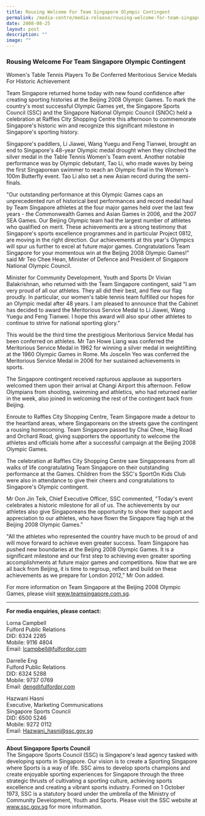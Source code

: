 ```yaml
---
title: Rousing Welcome For Team Singapore Olympic Contingent
permalink: /media-centre/media-release/rousing-welcome-for-team-singapore-olympic-contingent/
date: 2008-08-25
layout: post
description: ""
image: ""
---
```

### **Rousing Welcome For Team Singapore Olympic Contingent**

Women's Table Tennis Players To Be Conferred Meritorious Service Medals For Historic Achievement

Team Singapore returned home today with new found confidence after creating sporting histories at the Beijing 2008 Olympic Games. To mark the country's most successful Olympic Games yet, the Singapore Sports Council (SSC) and the Singapore National Olympic Council (SNOC) held a celebration at Raffles City Shopping Centre this afternoon to commemorate Singapore's historic win and recognize this significant milestone in Singapore's sporting history.

Singapore's paddlers, Li Jiawei, Wang Yuegu and Feng Tianwei, brought an end to Singapore's 48-year Olympic medal drought when they clinched the silver medal in the Table Tennis Women's Team event. Another notable performance was by Olympic debutant, Tao Li, who made waves by being the first Singaporean swimmer to reach an Olympic final in the Women's 100m Butterfly event. Tao Li also set a new Asian record during the semi-finals.

"Our outstanding performance at this Olympic Games caps an unprecedented run of historical best performances and record medal haul by Team Singapore athletes at the four major games held over the last few years - the Commonwealth Games and Asian Games in 2006, and the 2007 SEA Games. Our Beijing Olympic team had the largest number of athletes who qualified on merit. These achievements are a strong testimony that Singapore's sports excellence programmes and in particular Project 0812, are moving in the right direction. Our achievements at this year's Olympics will spur us further to excel at future major games. Congratulations Team Singapore for your momentous win at the Beijing 2008 Olympic Games!" said Mr Teo Chee Hean, Minister of Defence and President of Singapore National Olympic Council.

Minister for Community Development, Youth and Sports Dr Vivian Balakrishnan, who returned with the Team Singapore contingent, said "I am very proud of all our athletes. They all did their best, and flew our flag proudly. In particular, our women's table tennis team fulfilled our hopes for an Olympic medal after 48 years. I am pleased to announce that the Cabinet has decided to award the Meritorious Service Medal to Li Jiawei, Wang Yuegu and Feng Tianwei. I hope this award will also spur other athletes to continue to strive for national sporting glory."

This would be the third time the prestigious Meritorious Service Medal has been conferred on athletes. Mr Tan Howe Liang was conferred the Meritorious Service Medal in 1962 for winning a silver medal in weightlifting at the 1960 Olympic Games in Rome. Ms Joscelin Yeo was conferred the Meritorious Service Medal in 2006 for her sustained achievements in sports.

The Singapore contingent received rapturous applause as supporters welcomed them upon their arrival at Changi Airport this afternoon. Fellow Olympians from shooting, swimming and athletics, who had returned earlier in the week, also joined in welcoming the rest of the contingent back from Beijing.

Enroute to Raffles City Shopping Centre, Team Singapore made a detour to the heartland areas, where Singaporeans on the streets gave the contingent a rousing homecoming. Team Singapore passed by Chai Chee, Haig Road and Orchard Road, giving supporters the opportunity to welcome the athletes and officials home after a successful campaign at the Beijing 2008 Olympic Games.

The celebration at Raffles City Shopping Centre saw Singaporeans from all walks of life congratulating Team Singapore on their outstanding performance at the Games. Children from the SSC's SportOn Kids Club were also in attendance to give their cheers and congratulations to Singapore's Olympic contingent.

Mr Oon Jin Teik, Chief Executive Officer, SSC commented, "Today's event celebrates a historic milestone for all of us. The achievements by our athletes also give Singaporeans the opportunity to show their support and appreciation to our athletes, who have flown the Singapore flag high at the Beijing 2008 Olympic Games."

"All the athletes who represented the country have much to be proud of and will move forward to achieve even greater success. Team Singapore has pushed new boundaries at the Beijing 2008 Olympic Games. It is a significant milestone and our first step to achieving even greater sporting accomplishments at future major games and competitions. Now that we are all back from Beijing, it is time to regroup, reflect and build on these achievements as we prepare for London 2012," Mr Oon added.

For more information on Team Singapore at the Beijing 2008 Olympic Games, please visit www.teamsingapore.com.sg.

---

**For media enquiries, please contact:**
<br>

Lorna Campbell
<br>
Fulford Public Relations
<br>
DID: 6324 2285
<br>
Mobile: 9116 4804
<br>
Email: lcampbell@fulfordpr.com

Darrelle Eng
<br>
Fulford Public Relations
<br>
DID: 6324 5288
<br>
Mobile: 9737 0769
<br>
Email: deng@fulfordpr.com

Hazwani Hasni
<br>
Executive, Marketing Communications
<br>
Singapore Sports Council
<br>
DID: 6500 5246
<br>
Mobile: 9272 0112
<br>
Email: Hazwani_hasni@ssc.gov.sg

---

**About Singapore Sports Council**<br>
The Singapore Sports Council (SSC) is Singapore's lead agency tasked with developing sports in Singapore. Our vision is to create a Sporting Singapore where Sports is a way of life. SSC aims to develop sports champions and create enjoyable sporting experiences for Singapore through the three strategic thrusts of cultivating a sporting culture, achieving sports excellence and creating a vibrant sports industry. Formed on 1 October 1973, SSC is a statutory board under the umbrella of the Ministry of Community Development, Youth and Sports. Please visit the SSC website at www.ssc.gov.sg for more information.